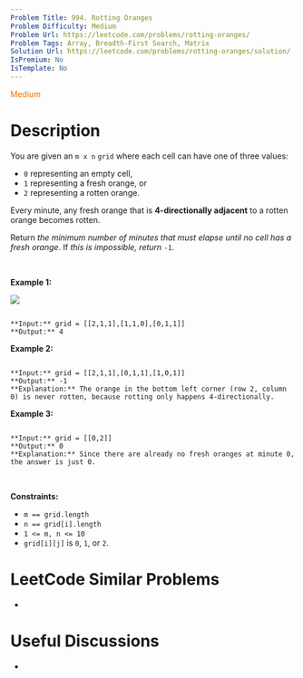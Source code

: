 ```yaml
---
Problem Title: 994. Rotting Oranges
Problem Difficulty: Medium
Problem Url: https://leetcode.com/problems/rotting-oranges/
Problem Tags: Array, Breadth-First Search, Matrix
Solution Url: https://leetcode.com/problems/rotting-oranges/solution/
IsPremium: No
IsTemplate: No
---
```


<span style="color: rgb(239, 108, 0);">Medium</span>

# Description

You are given an `m x n` `grid` where each cell can have one of three values:


* `0` representing an empty cell,
* `1` representing a fresh orange, or
* `2` representing a rotten orange.


Every minute, any fresh orange that is **4-directionally adjacent** to a rotten orange becomes rotten.


Return *the minimum number of minutes that must elapse until no cell has a fresh orange*. If *this is impossible, return* `-1`.


 


**Example 1:**


![](https://assets.leetcode.com/uploads/2019/02/16/oranges.png)

```

**Input:** grid = [[2,1,1],[1,1,0],[0,1,1]]
**Output:** 4

```

**Example 2:**



```

**Input:** grid = [[2,1,1],[0,1,1],[1,0,1]]
**Output:** -1
**Explanation:** The orange in the bottom left corner (row 2, column 0) is never rotten, because rotting only happens 4-directionally.

```

**Example 3:**



```

**Input:** grid = [[0,2]]
**Output:** 0
**Explanation:** Since there are already no fresh oranges at minute 0, the answer is just 0.

```

 


**Constraints:**


* `m == grid.length`
* `n == grid[i].length`
* `1 <= m, n <= 10`
* `grid[i][j]` is `0`, `1`, or `2`.




# LeetCode Similar Problems

- []()

# Useful Discussions

- []()
